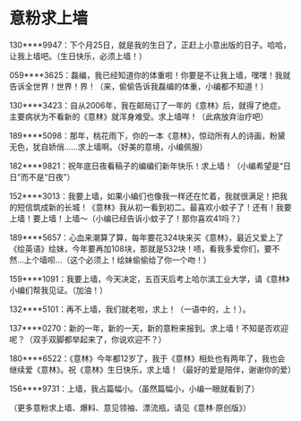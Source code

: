 # 意粉求上墙

130****9947：下个月25日，就是我的生日了，正赶上小意出版的日子。哈哈，让我上墙吧。（生日快乐，必须上墙！） 

059****3625：磊编，我已经知道你的体重啦！你要是不让我上墙，嘿嘿！我就告诉全世界！世界！界！（来，偷偷告诉我磊编的体重，小编都不知道！） 

130****3423：自从2006年，我在邮局订了一年的《意林》后，就得了绝症。主要病状为不看新的《意林》就浑身难受。求上墙咩！（此病放弃治疗吧） 

189****5098：那年，桃花雨下，你的一本《意林》，惊动所有人的诗画，粉黛无色，犹自娇俏……求上墙啊。（好美的意境，小编佩服） 

182****9821：祝年底日夜看稿子的编编们新年快乐！求上墙！（小编希望是“日日”而不是“日夜”） 

152****3013：我要上墙，如果小编们也像我一样还在忙着，我就很满足！把我的短信筑成新的长城！《意林》我从初一看到初二。最喜欢小蚊子了！还有！我要上墙！要上墙！上墙～（小编已经告诉小蚊子了！那你喜欢41吗？） 

189****5657：心血来潮算了算，每年要花324块来买《意林》，最近又爱上了《绘英语》绘妹，今年要再加108块，那就是532块！啧，看我多爱你们，要不然…上个墙呗…（这个必须上！绘妹偷偷给了你一个吻！） 

159****1091：我要上墙，今天决定，五百天后考上哈尔滨工业大学，请《意林》小编们帮我见证。（加油！） 

132****5101：再不上墙，我们就老啦，求上！（一语中的，上！）。 

137****0270：新的一年，新的一天，新的意粉来报到。求上墙！不知是否欢迎呢？（双手双脚都举起来了，你说欢迎不？） 

180****6522：《意林》今年都12岁了，我于《意林》相处也有两年了，我也会继续爱《意林》。祝《意林》生日快乐，求上墙！（最好的爱是陪伴，谢谢你的爱） 

156****9731：上墙，我占篇幅小。（虽然篇幅小，小编一眼就看到了） 

（更多意粉求上墙、爆料、意见领袖、漂流瓶，请见《意林·原创版》）